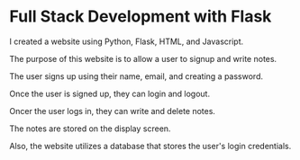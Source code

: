 # Full Stack Development with Flask 

I created a website using Python, Flask, HTML, and Javascript.

The purpose of this website is to allow a user to signup and write notes.

The user signs up using their name, email, and creating a password.

Once the user is signed up, they can login and logout.

Oncer the user logs in, they can write and delete notes.

The notes are stored on the display screen.

Also, the website utilizes a database that stores the user's login credentials.
